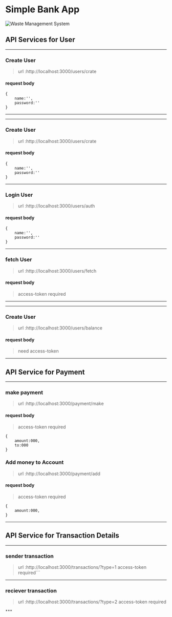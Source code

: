 # Simple Bank App

![Waste Management System](https://www.tutorialspoint.com/environmental_studies/images/solid_waste_management.jpg)

## API Services for User

***
### Create User

> url :http://localhost:3000/users/crate

#### request body

```
{
    name:'',
    password:''
}
```
***
***
### Create User

> url :http://localhost:3000/users/crate

#### request body

```
{
    name:'',
    password:''
}
```
***

### Login User

> url :http://localhost:3000/users/auth

#### request body

```
{
    name:'',
    password:''
}
```
***

### fetch User

> url :http://localhost:3000/users/fetch

#### request body
> access-token required

***

***
### Create User

> url :http://localhost:3000/users/balance

#### request body

>need access-token
***

## API Service for Payment
***
### make payment

> url :http://localhost:3000/payment/make

#### request body
>access-token required
```
{
    amount:000,
    to:000
}
```

### Add money to Account

> url :http://localhost:3000/payment/add

#### request body
>access-token required
```
{
    amount:000,
}
```
***

## API Service for Transaction Details
***
### sender transaction 

> url :http://localhost:3000/transactions/?type=1
>access-token required```
***
### reciever transaction 

> url :http://localhost:3000/transactions/?type=2
>access-token required

```
***
